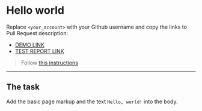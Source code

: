 # Hello world
Replace `<your_account>` with your Github username and copy the links to Pull Request description:
- [DEMO LINK](https://iam-datsenko.github.io/layout_hello-world/)
- [TEST REPORT LINK](https://iam-datsenko.github.io/layout_hello-world/report/html_report/)

> Follow [this instructions](https://mate-academy.github.io/layout_task-guideline/#how-to-solve-the-layout-tasks-on-github)
___

## The task
Add the basic page markup and the text `Hello, world!` into the body.

